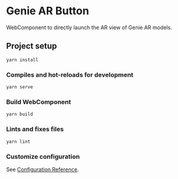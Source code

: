 # Genie AR Button

WebComponent to directly launch the AR view of Genie AR models.

## Project setup
```
yarn install
```

### Compiles and hot-reloads for development
```
yarn serve
```

### Build <ar-button> WebComponent
```
yarn build
```

### Lints and fixes files
```
yarn lint
```

### Customize configuration
See [Configuration Reference](https://cli.vuejs.org/config/).
